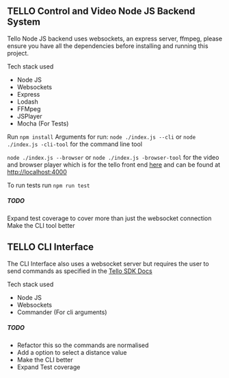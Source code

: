 ## TELLO Control and Video Node JS Backend System 

Tello Node JS backend uses websockets, an express server, ffmpeg, please ensure you have all the dependencies before installing and running this project. 

Tech stack used
- Node JS
- Websockets
- Express
- Lodash
- FFMpeg
- JSPlayer
- Mocha (For Tests)

Run `npm install`
Arguments for run:
`node ./index.js --cli` or `node ./index.js -cli-tool` for the command line tool

`node ./index.js --browser` or `node ./index.js -browser-tool` for the video and browser player which is for the tello front end [here](https://github.com/lm93547/tello-frontend) and can be found at [http://localhost:4000](http://localhost:4000)

To run tests run `npm run test`

##### TODO
Expand test coverage to cover more than just the websocket connection
Make the CLI tool better

## TELLO CLI Interface 

The CLI Interface also uses a websocket server but requires the user to send commands as specified in the [Tello SDK Docs](https://dl-cdn.ryzerobotics.com/downloads/Tello/Tello%20SDK%202.0%20User%20Guide.pdf)

Tech stack used
- Node JS
- Websockets
- Commander (For cli arguments)

##### TODO
- Refactor this so the commands are normalised
- Add a option to select a distance value
- Make the CLI better
- Expand Test coverage




